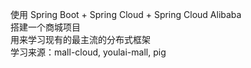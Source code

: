 使用 Spring Boot + Spring Cloud + Spring Cloud Alibaba  
搭建一个商城项目  
用来学习现有的最主流的分布式框架  
学习来源：mall-cloud, youlai-mall, pig